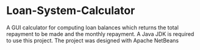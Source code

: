 # Loan-System-Calculator
A GUI calculator for computing loan balances which returns the total repayment to be made and the monthly repayment.
A Java JDK is required to use this project.
The project was designed with Apache NetBeans

